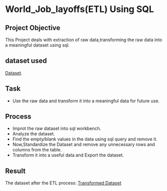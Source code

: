 # World_Job_layoffs(ETL) Using SQL

## Project Objective
This Project deals  with extraction of raw data,transforming  the raw data into a meaningful dataset using sql.

## dataset used
<a href="https://github.com/BARAVIND-12/World_Job_Layoffs-ETL-using-SQL/blob/main/Raw%20Dataset-World_layoffs.csv">Dataset<a>.

## Task
- Use the raw data and transform it into a meaningful data for future use. 

## Process
- Improt the raw dataset into sql workbench.
- Analyze the dataset.
- Find the empty/blank values in the data using sql query and remove it. 
- Now,Standardize the Dataset and remove any unnecessary rows and columns from the table. 
- Transform it into a useful data and Export the dataset. 

## Result
The dataset after the ETL process:
<a href="https://github.com/BARAVIND-12/World_Job_Layoffs-ETL-using-SQL/blob/main/Raw%20Dataset-World_layoffs.csv">Transformed Dataset<a>

